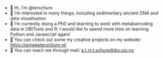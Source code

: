 - 👋 Hi, I’m @terschure 
- 👀 I’m interested in many things, including sedimentary ancient DNA and data visualisation
- 🌱 I’m currently doing a PhD and learning to work with metabarcoding data in OBITools and R; I would like to spend more time on learning Python and Javascript again!
- :art: You can check out some my creative projects on my website: https://anneketerschure.nl/
- :e-mail: You can reach me through mail: a.t.m.t.schure@ibv.uio.no

<!---
terschure/terschure is a ✨ special ✨ repository because its `README.md` (this file) appears on your GitHub profile.
You can click the Preview link to take a look at your changes.
--->
